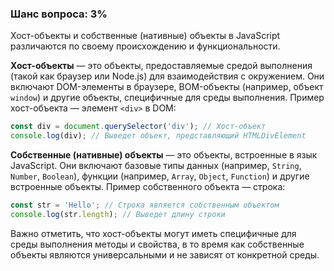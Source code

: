 ### Шанс вопроса: 3%

Хост-объекты и собственные (нативные) объекты в JavaScript различаются по своему происхождению и функциональности.

**Хост-объекты** — это объекты, предоставляемые средой выполнения (такой как браузер или Node.js) для взаимодействия с окружением. Они включают DOM-элементы в браузере, BOM-объекты (например, объект `window`) и другие объекты, специфичные для среды выполнения. Пример хост-объекта — элемент `<div>` в DOM:

```javascript
const div = document.querySelector('div'); // Хост-объект
console.log(div); // Выведет объект, представляющий HTMLDivElement
```

**Собственные (нативные) объекты** — это объекты, встроенные в язык JavaScript. Они включают базовые типы данных (например, `String`, `Number`, `Boolean`), функции (например, `Array`, `Object`, `Function`) и другие встроенные объекты. Пример собственного объекта — строка:

```javascript
const str = 'Hello'; // Строка является собственным объектом
console.log(str.length); // Выведет длину строки
```

Важно отметить, что хост-объекты могут иметь специфичные для среды выполнения методы и свойства, в то время как собственные объекты являются универсальными и не зависят от конкретной среды.
